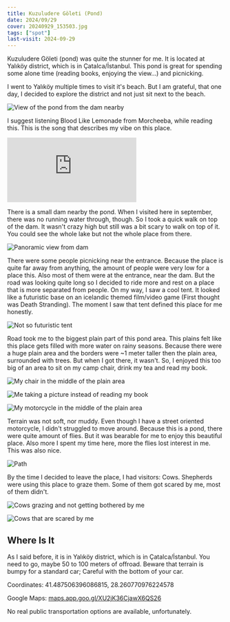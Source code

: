 ```yaml
---
title: Kuzuludere Göleti (Pond)
date: 2024/09/29
cover: 20240929_153503.jpg
tags: ["spot"]
last-visit: 2024-09-29
---
```


Kuzuludere Göleti (pond) was quite the stunner for me. It is located at Yalıköy
district, which is in Çatalca/İstanbul. This pond is great for spending some
alone time (reading books, enjoying the view...) and picnicking.

I went to Yalıköy multiple times to visit it's beach. But I am grateful, that
one day, I decided to explore the district and not just sit next to the beach.

![View of the pond from the dam nearby](/posts/travel-logs/kuzuludere-goleti/20240929_153503.jpg)

I suggest listening Blood Like Lemonade from Morcheeba, while reading this. This
is the song that describes my vibe on this place.

<div class="iframeWrapper">
<iframe
  src="https://open.spotify.com/embed/track/6V472EZ0ymkw3zEDOqlIew?utm_source=generator"
  frameBorder="0"
  allowfullscreen=""
  allow="autoplay; clipboard-write; encrypted-media; fullscreen; picture-in-picture"
  loading="lazy">
</iframe>
</div>

There is a small dam nearby the pond. When I visited here in september, there
was no running water through, though. So I took a quick walk on top of the dam.
It wasn't crazy high but still was a bit scary to walk on top of it. You could
see the whole lake but not the whole place from there.

![Panoramic view from dam](/posts/travel-logs/kuzuludere-goleti/20240929_153944.jpg)

There were some people picnicking near the entrance. Because the place is quite
far away from anything, the amount of people were very low for a place this.
Also most of them were at the entrance, near the dam. But the road was looking quite
long so I decided to ride more and rest on a place that is more separated from
people. On my way, I saw a cool tent. It looked like a futuristic base on an
icelandic themed film/video game (First thought was Death Stranding). The moment
I saw that tent defined this place for me honestly.

![Not so futuristic tent](/posts/travel-logs/kuzuludere-goleti/20240929_170532.jpg)

Road took me to the biggest plain part of this pond area. This plains felt like
this place gets filled with more water on rainy seasons. Because there were a
huge plain area and the borders were ~1 meter taller then the plain area,
surrounded with trees. But when I got there, it wasn't. So, I enjoyed this too
big of an area to sit on my camp chair, drink my tea and read my book.

![My chair in the middle of the plain area](/posts/travel-logs/kuzuludere-goleti/20240929_165041.jpg)

![Me taking a picture instead of reading my book](/posts/travel-logs/kuzuludere-goleti/20240929_164421.jpg)

![My motorcycle in the middle of the plain area](/posts/travel-logs/kuzuludere-goleti/20240929_155035.jpg)

Terrain was not soft, nor muddy. Even though I have a street oriented
motorcycle, I didn't struggled to move around. Because this is a pond, there
were quite amount of flies. But it was bearable for me to enjoy this beautiful
place. Also more I spent my time here, more the flies lost interest in me. This
was also nice.

![Path](/posts/travel-logs/kuzuludere-goleti/20240929_165941.jpg)

By the time I decided to leave the place, I had visitors: Cows. Shepherds were
using this place to graze them. Some of them got scared by me, most of them
didn't.

![Cows grazing and not getting bothered by me](/posts/travel-logs/kuzuludere-goleti/20240929_170321.jpg)

![Cows that are scared by me](/posts/travel-logs/kuzuludere-goleti/20240929_170055.jpg)

## Where Is It

As I said before, it is in Yalıköy district, which is in Çatalca/İstanbul. You
need to go, maybe 50 to 100 meters of offroad. Beware that terrain is bumpy
for a standard car; Careful with the bottom of your car.

Coordinates: 41.487506396086815, 28.260770976224578

Google Maps: [maps.app.goo.gl/XU2jK36CjawX6QS26](https://maps.app.goo.gl/XU2jK36CjawX6QS26)

No real public transportation options are available, unfortunately.
